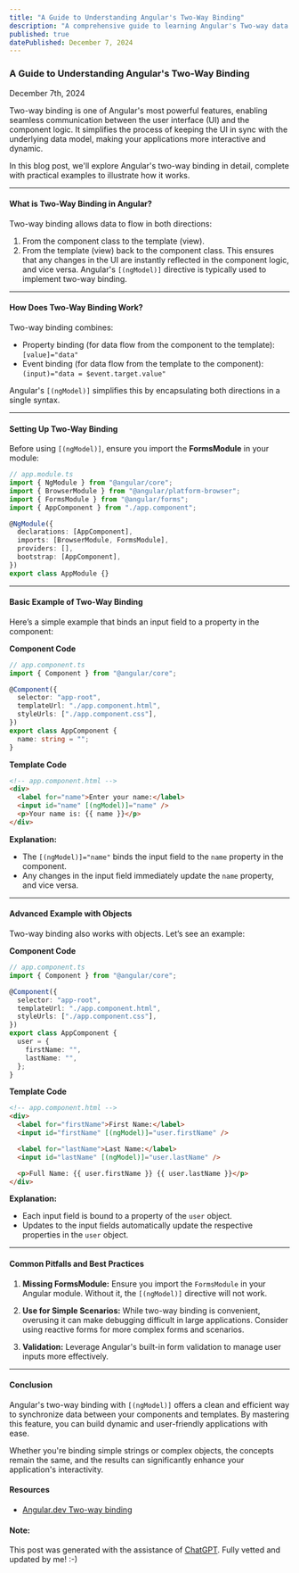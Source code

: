 ```yaml
---
title: "A Guide to Understanding Angular's Two-Way Binding"
description: "A comprehensive guide to learning Angular's Two-way data binding."
published: true
datePublished: December 7, 2024
---
```


### **A Guide to Understanding Angular's Two-Way Binding**

December 7th, 2024

Two-way binding is one of Angular's most powerful features, enabling seamless communication between the user interface (UI) and the component logic. It simplifies the process of keeping the UI in sync with the underlying data model, making your applications more interactive and dynamic.

In this blog post, we'll explore Angular's two-way binding in detail, complete with practical examples to illustrate how it works.

---

#### **What is Two-Way Binding in Angular?**

Two-way binding allows data to flow in both directions:

1. From the component class to the template (view).
2. From the template (view) back to the component class.
   This ensures that any changes in the UI are instantly reflected in the component logic, and vice versa. Angular's `[(ngModel)]` directive is typically used to implement two-way binding.

---

#### **How Does Two-Way Binding Work?**

Two-way binding combines:

- Property binding (for data flow from the component to the template): `[value]="data"`
- Event binding (for data flow from the template to the component): `(input)="data = $event.target.value"`

Angular's `[(ngModel)]` simplifies this by encapsulating both directions in a single syntax.

---

#### **Setting Up Two-Way Binding**

Before using `[(ngModel)]`, ensure you import the **FormsModule** in your module:

```typescript
// app.module.ts
import { NgModule } from "@angular/core";
import { BrowserModule } from "@angular/platform-browser";
import { FormsModule } from "@angular/forms";
import { AppComponent } from "./app.component";

@NgModule({
  declarations: [AppComponent],
  imports: [BrowserModule, FormsModule],
  providers: [],
  bootstrap: [AppComponent],
})
export class AppModule {}
```

---

#### **Basic Example of Two-Way Binding**

Here’s a simple example that binds an input field to a property in the component:

**Component Code**

```typescript
// app.component.ts
import { Component } from "@angular/core";

@Component({
  selector: "app-root",
  templateUrl: "./app.component.html",
  styleUrls: ["./app.component.css"],
})
export class AppComponent {
  name: string = "";
}
```

**Template Code**

```html
<!-- app.component.html -->
<div>
  <label for="name">Enter your name:</label>
  <input id="name" [(ngModel)]="name" />
  <p>Your name is: {{ name }}</p>
</div>
```

**Explanation:**

- The `[(ngModel)]="name"` binds the input field to the `name` property in the component.
- Any changes in the input field immediately update the `name` property, and vice versa.

---

#### **Advanced Example with Objects**

Two-way binding also works with objects. Let’s see an example:

**Component Code**

```typescript
// app.component.ts
import { Component } from "@angular/core";

@Component({
  selector: "app-root",
  templateUrl: "./app.component.html",
  styleUrls: ["./app.component.css"],
})
export class AppComponent {
  user = {
    firstName: "",
    lastName: "",
  };
}
```

**Template Code**

```html
<!-- app.component.html -->
<div>
  <label for="firstName">First Name:</label>
  <input id="firstName" [(ngModel)]="user.firstName" />

  <label for="lastName">Last Name:</label>
  <input id="lastName" [(ngModel)]="user.lastName" />

  <p>Full Name: {{ user.firstName }} {{ user.lastName }}</p>
</div>
```

**Explanation:**

- Each input field is bound to a property of the `user` object.
- Updates to the input fields automatically update the respective properties in the `user` object.

---

#### **Common Pitfalls and Best Practices**

1. **Missing FormsModule:** Ensure you import the `FormsModule` in your Angular module. Without it, the `[(ngModel)]` directive will not work.

2. **Use for Simple Scenarios:** While two-way binding is convenient, overusing it can make debugging difficult in large applications. Consider using reactive forms for more complex forms and scenarios.

3. **Validation:** Leverage Angular's built-in form validation to manage user inputs more effectively.

---

#### **Conclusion**

Angular's two-way binding with `[(ngModel)]` offers a clean and efficient way to synchronize data between your components and templates. By mastering this feature, you can build dynamic and user-friendly applications with ease.

Whether you're binding simple strings or complex objects, the concepts remain the same, and the results can significantly enhance your application's interactivity.

#### Resources

- <a href="https://angular.dev/guide/templates/two-way-binding#two-way-binding-with-form-controls" target="_blank">Angular.dev Two-way binding</a>

#### Note:

This post was generated with the assistance of <a href="https://chatgpt.com/" target="_blank">ChatGPT</a>. Fully vetted and updated by me! :-)
